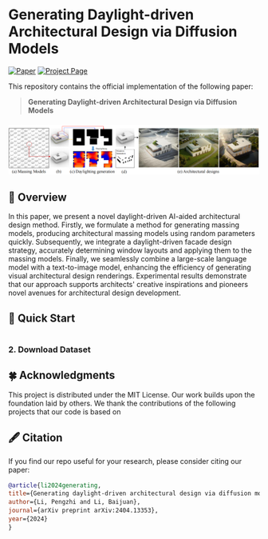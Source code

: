 # Generating Daylight-driven Architectural Design via Diffusion Models

[![Paper](https://img.shields.io/badge/arXiv-Paper-b31b1b?logo=arxiv&logoColor=b31b1b)](https://arxiv.org/abs/2404.13353)
[![Project Page](https://img.shields.io/badge/Project-Website-5B7493?logo=googlechrome&logoColor=5B7493)](https://zrealli.github.io/DDADesign/)

This repository contains the official implementation of the following paper:
> **Generating Daylight-driven Architectural Design via Diffusion Models** <br>

<div>
    <h4 align="center">
        <img src="./assets/teaser.png">
    </h4>
</div>



## :open_book: Overview
In this paper, we present a novel daylight-driven AI-aided architectural design method. Firstly, we formulate a method for generating massing models, producing architectural massing models using random parameters quickly. Subsequently, we integrate a daylight-driven facade design strategy, accurately determining window layouts and applying them to the massing models. Finally, we seamlessly combine a large-scale language model with a text-to-image model, enhancing the efficiency of generating visual architectural design renderings. Experimental results demonstrate that our approach supports architects' creative inspirations and pioneers novel avenues for architectural design development.


## :hammer: Quick Start

```

```

### 2. Download Dataset



## :four_leaf_clover: Acknowledgments
This project is distributed under the MIT License. Our work builds upon the foundation laid by others. We thank the contributions of the following projects that our code is based on

## :fountain_pen: Citation

   If you find our repo useful for your research, please consider citing our paper:

   ```bibtex
@article{li2024generating,
  title={Generating daylight-driven architectural design via diffusion models},
  author={Li, Pengzhi and Li, Baijuan},
  journal={arXiv preprint arXiv:2404.13353},
  year={2024}
}

   ```
